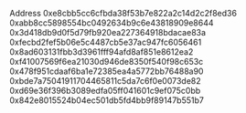 Address
0xe8cbb5cc6cfbda38f53b7e822a2c14d2c2f8ed36
0xabb8cc5898554bc0492634b9c6e43818909e8644
0x3d418db9d0f5d79fb920ea227364918bdacae83a
0xfecbd2fef5b06e5c4487cb5e37ac947fc6056461
0x8ad603131fbb3d3961fff94afd8af851e8612ea2
0xf41007569f6ea21030d946de8350f540f98c653c
0x478f951cdaaf6ba1e72385ea4a5772bb76488a90
0xbde7a75041911704465811c5da7c6f0e0073de82
0xd69e36f396b3089edfa05ff041601c9ef075c0bb
0x842e8015524b04ec501db5fd4bb9f89147b551b7
